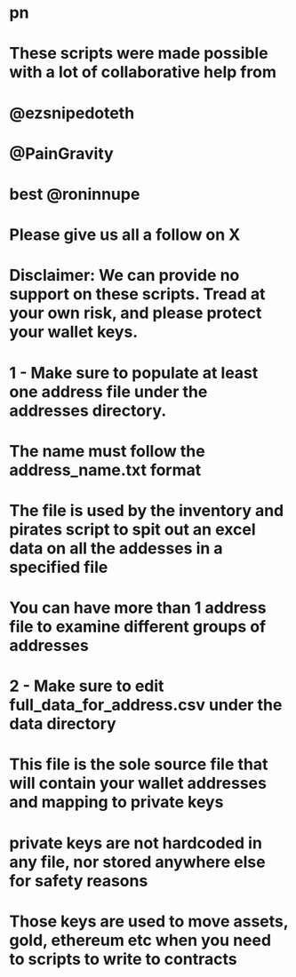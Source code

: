 # pn

# These scripts were made possible with a lot of collaborative help from
# @ezsnipedoteth 
# @PainGravity
#
# best @roninnupe
# Please give us all a follow on X
#
# Disclaimer: We can provide no support on these scripts. Tread at your own risk, and please protect your wallet keys.

# 1 -   Make sure to populate at least one address file under the addresses directory.
#       The name must follow the address_name.txt format
#       The file is used by the inventory and pirates script to spit out an excel data on all the addesses in a specified file
#       You can have more than 1 address file to examine different groups of addresses
#
# 2 -   Make sure to edit full_data_for_address.csv under the data directory
#       This file is the sole source file that will contain your wallet addresses and mapping to private keys
#       private keys are not hardcoded in any file, nor stored anywhere else for safety reasons
#       Those keys are used to move assets, gold, ethereum etc when you need to scripts to write to contracts 